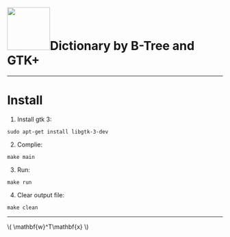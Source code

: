 # <img src="https://d1fhzurqmm0rwe.cloudfront.net/wp-content/uploads/2016/12/project-management-dictionary-300x300.png" width="100" />Dictionary by B-Tree and GTK+

***
# Install
1. Install gtk 3:
```
sudo apt-get install libgtk-3-dev
```
2. Complie:
```
make main
```
3. Run:
```
make run
```
4. Clear output file:
```
make clean
```
----

\\( \mathbf{w}^T\mathbf{x} \\)
